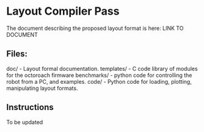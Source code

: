 Layout Compiler Pass
==========

The document describing the proposed layout format is here:
LINK TO DOCUMENT

Files:
---------
 doc/           - Layout formal documentation. 
 templates/     - C code library of modules for the octoroach firmware
 benchmarks/    - python code for controlling the robot from a PC, and examples.
 code/          - Python code for loading, plotting, manipulating layout formats.

Instructions
-------------
To be updated